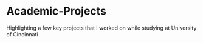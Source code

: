 # Academic-Projects
Highlighting a few key projects that I worked on while studying at University of Cincinnati
